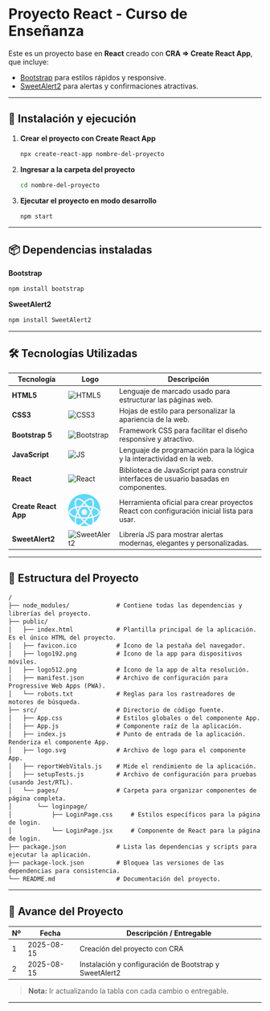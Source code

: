 
# Proyecto React - Curso de Enseñanza

Este es un proyecto base en **React** creado con **CRA => Create React App**, que incluye:

- [Bootstrap](https://getbootstrap.com/) para estilos rápidos y responsive.
- [SweetAlert2](https://sweetalert2.github.io/) para alertas y confirmaciones atractivas.

---

## 🚀 Instalación y ejecución

1. **Crear el proyecto con Create React App**
    
    ```bash
    npx create-react-app nombre-del-proyecto
    ```

2. **Ingresar a la carpeta del proyecto**
    
    ```bash
    cd nombre-del-proyecto
    ```

3. **Ejecutar el proyecto en modo desarrollo**
    
    ```bash
    npm start
    ```

---

## 📦 Dependencias instaladas

**Bootstrap**
```bash
npm install bootstrap
```
**SweetAlert2**
```bash
npm install SweetAlert2
```

---

## 🛠️ Tecnologías Utilizadas

| Tecnología              | Logo                                                                 | Descripción                                                                                   |
|------------------------|----------------------------------------------------------------------|-----------------------------------------------------------------------------------------------|
| **HTML5**              | ![HTML5](https://img.icons8.com/color/48/html-5--v1.png)              | Lenguaje de marcado usado para estructurar las páginas web.                                  |
| **CSS3**               | ![CSS3](https://img.icons8.com/color/48/css3.png)                     | Hojas de estilo para personalizar la apariencia de la web.                                   |
| **Bootstrap 5**        | ![Bootstrap](https://img.icons8.com/color/48/bootstrap.png)           | Framework CSS para facilitar el diseño responsive y atractivo.                               |
| **JavaScript**         | ![JS](https://img.icons8.com/color/48/javascript--v1.png)             | Lenguaje de programación para la lógica y la interactividad en la web.                       |
| **React**              | ![React](https://img.icons8.com/color/48/react-native.png)            | Biblioteca de JavaScript para construir interfaces de usuario basadas en componentes.        |
| **Create React App**   | ![CRA](/public/react.png)     | Herramienta oficial para crear proyectos React con configuración inicial lista para usar.    |
| **SweetAlert2**        | ![SweetAlert2](https://cdn-icons-png.flaticon.com/128/3347/3347907.png) | Librería JS para mostrar alertas modernas, elegantes y personalizadas. |

---

## 📁 Estructura del Proyecto

```plaintext
/
├── node_modules/             # Contiene todas las dependencias y librerías del proyecto.
├── public/
│   ├── index.html            # Plantilla principal de la aplicación. Es el único HTML del proyecto.
│   ├── favicon.ico           # Ícono de la pestaña del navegador.
│   ├── logo192.png           # Ícono de la app para dispositivos móviles.
│   ├── logo512.png           # Ícono de la app de alta resolución.
│   ├── manifest.json         # Archivo de configuración para Progressive Web Apps (PWA).
│   └── robots.txt            # Reglas para los rastreadores de motores de búsqueda.
├── src/                      # Directorio de código fuente.
│   ├── App.css               # Estilos globales o del componente App.
│   ├── App.js                # Componente raíz de la aplicación.
│   ├── index.js              # Punto de entrada de la aplicación. Renderiza el componente App.
│   ├── logo.svg              # Archivo de logo para el componente App.
│   ├── reportWebVitals.js    # Mide el rendimiento de la aplicación.
│   ├── setupTests.js         # Archivo de configuración para pruebas (usando Jest/RTL).
│   └── pages/                # Carpeta para organizar componentes de página completa.
│       └── loginpage/
│           ├── LoginPage.css     # Estilos específicos para la página de login.
│           └── LoginPage.jsx     # Componente de React para la página de login.
├── package.json              # Lista las dependencias y scripts para ejecutar la aplicación.
├── package-lock.json         # Bloquea las versiones de las dependencias para consistencia.
└── README.md                 # Documentación del proyecto.                

```
---

## 📅 Avance del Proyecto

| Nº  | Fecha       | Descripción / Entregable                              |
|-----|-------------|-------------------------------------------------------|
| 1   | 2025-08-15  | Creación del proyecto con CRA                         |
| 2   | 2025-08-15  | Instalación y configuración de Bootstrap y SweetAlert2 |

> **Nota:** Ir actualizando la tabla con cada cambio o entregable.

---